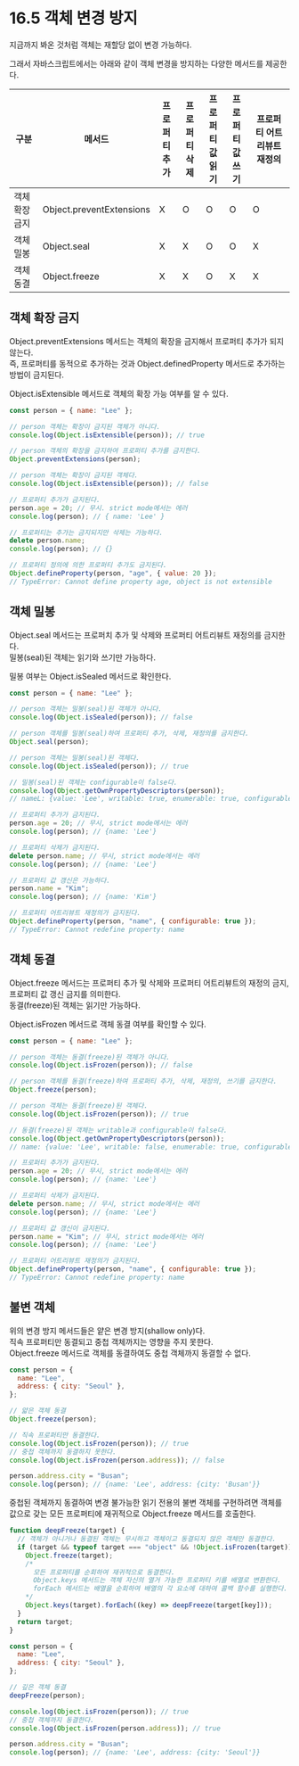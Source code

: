 # 16.5 객체 변경 방지

지금까지 봐온 것처럼 객체는 재할당 없이 변경 가능하다.

그래서 자바스크립트에서는 아래와 같이 객체 변경을 방지하는 다양한 메서드를 제공한다.

| 구분           | 메서드                   | 프로퍼티 <br /> 추가 | 프로퍼티 <br /> 삭제 | 프로퍼티 <br /> 값 읽기 | 프로퍼티 <br /> 값 쓰기 | 프로퍼티 어트리뷰트 재정의 |
| -------------- | ------------------------ | -------------------- | -------------------- | ----------------------- | ----------------------- | -------------------------- |
| 객체 확장 금지 | Object.preventExtensions | X                    | O                    | O                       | O                       | O                          |
| 객체 밀봉      | Object.seal              | X                    | X                    | O                       | O                       | X                          |
| 객체 동결      | Object.freeze            | X                    | X                    | O                       | X                       | X                          |

## 객체 확장 금지

Object.preventExtensions 메서드는 객체의 확장을 금지해서 프로퍼티 추가가 되지 않는다.  
즉, 프로퍼티를 동적으로 추가하는 것과 Object.definedProperty 메서드로 추가하는 방법이 금지된다.

Object.isExtensible 메서드로 객체의 확장 가능 여부를 알 수 있다.

```js
const person = { name: "Lee" };

// person 객체는 확장이 금지된 객체가 아니다.
console.log(Object.isExtensible(person)); // true

// person 객체의 확장을 금지하여 프로퍼티 추가를 금지한다.
Object.preventExtensions(person);

// person 객체는 확장이 금지된 객체다.
console.log(Object.isExtensible(person)); // false

// 프로퍼티 추가가 금지된다.
person.age = 20; // 무시. strict mode에서는 에러
console.log(person); // { name: 'Lee' }

// 프로퍼티는 추가는 금지되지만 삭제는 가능하다.
delete person.name;
console.log(person); // {}

// 프로퍼티 정의에 의한 프로퍼티 추가도 금지된다.
Object.defineProperty(person, "age", { value: 20 });
// TypeError: Cannot define property age, object is not extensible
```

## 객체 밀봉

Object.seal 메서드는 프로퍼치 추가 및 삭제와 프로퍼티 어트리뷰트 재정의를 금지한다.  
밀봉(seal)된 객체는 읽기와 쓰기만 가능하다.

밀봉 여부는 Object.isSealed 메서드로 확인한다.

```js
const person = { name: "Lee" };

// person 객체는 밀봉(seal)된 객체가 아니다.
console.log(Object.isSealed(person)); // false

// person 객체를 밀봉(seal)하여 프로퍼티 추가, 삭제, 재정의를 금지한다.
Object.seal(person);

// person 객체는 밀봉(seal)된 객체다.
console.log(Object.isSealed(person)); // true

// 밀봉(seal)된 객체는 configurable이 false다.
console.log(Object.getOwnPropertyDescriptors(person));
// nameL: {value: 'Lee', writable: true, enumerable: true, configurable: false}

// 프로퍼티 추가가 금지된다.
person.age = 20; // 무시, strict mode에서는 에러
console.log(person); // {name: 'Lee'}

// 프로퍼티 삭제가 금지된다.
delete person.name; // 무시, strict mode에서는 에러
console.log(person); // {name: 'Lee'}

// 프로퍼티 값 갱신은 가능하다.
person.name = "Kim";
console.log(person); // {name: 'Kim'}

// 프로퍼티 어트리뷰트 재정의가 금지된다.
Object.defineProperty(person, "name", { configurable: true });
// TypeError: Cannot redefine property: name
```

## 객체 동결

Object.freeze 메서드는 프로퍼티 추가 및 삭제와 프로퍼티 어트리뷰트의 재정의 금지, 프로퍼티 값 갱신 금지를 의미한다.  
동결(freeze)된 객체는 읽기만 가능하다.

Object.isFrozen 메서드로 객체 동결 여부를 확인할 수 있다.

```js
const person = { name: "Lee" };

// person 객체는 동결(freeze)된 객체가 아니다.
console.log(Object.isFrozen(person)); // false

// person 객체를 동결(freeze)하여 프로퍼티 추가, 삭제, 재정의, 쓰기를 금지한다.
Object.freeze(person);

// person 객체는 동결(freeze)된 객체다.
console.log(Object.isFrozen(person)); // true

// 동결(freeze)된 객체는 writable과 configurable이 false다.
console.log(Object.getOwnPropertyDescriptors(person));
// name: {value: 'Lee', writable: false, enumerable: true, configurable: false}

// 프로퍼티 추가가 금지된다.
person.age = 20; // 무시, strict mode에서는 에러
console.log(person); // {name: 'Lee'}

// 프로퍼티 삭제가 금지된다.
delete person.name; // 무시, strict mode에서는 에러
console.log(person); // {name: 'Lee'}

// 프로퍼티 값 갱신이 금지된다.
person.name = "Kim"; // 무시, strict mode에서는 에러
console.log(person); // {name: 'Lee'}

// 프로퍼티 어트리뷰트 재정의가 금지된다.
Object.defineProperty(person, "name", { configurable: true });
// TypeError: Cannot redefine property: name
```

## 불변 객체

위의 변경 방지 메서드들은 얕은 변경 방지(shallow only)다.  
직속 프로퍼티만 동결되고 중첩 객체까지는 영향을 주지 못한다.  
Object.freeze 메서드로 객체를 동결하여도 중첩 객체까지 동결할 수 없다.

```js
const person = {
  name: "Lee",
  address: { city: "Seoul" },
};

// 얇은 객체 동결
Object.freeze(person);

// 직속 프로퍼티만 동결한다.
console.log(Object.isFrozen(person)); // true
// 중첩 객체까지 동결하지 못한다.
console.log(Object.isFrozen(person.address)); // false

person.address.city = "Busan";
console.log(person); // {name: 'Lee', address: {city: 'Busan'}}
```

중첩된 객체까지 동결하여 변경 불가능한 읽기 전용의 불변 객체를 구현하려면 객체를 값으로 갖는 모든 프로퍼티에 재귀적으로 Object.freeze 메서드를 호출한다.

```js
function deepFreeze(target) {
  // 객체가 아니거나 동결된 객체는 무시하고 객체이고 동결되지 않은 객체만 동결한다.
  if (target && typeof target === "object" && !Object.isFrozen(target)) {
    Object.freeze(target);
    /*
      모든 프로퍼티를 순회하여 재귀적으로 동결한다.
      Object.keys 메서드는 객체 자신의 열거 가능한 프로퍼티 키를 배열로 변환한다.
      forEach 메서드는 배열을 순회하여 배열의 각 요소에 대하여 콜백 함수를 실행한다.
    */
    Object.keys(target).forEach((key) => deepFreeze(target[key]));
  }
  return target;
}

const person = {
  name: "Lee",
  address: { city: "Seoul" },
};

// 깊은 객체 동결
deepFreeze(person);

console.log(Object.isFrozen(person)); // true
// 중첩 객체까지 동결한다.
console.log(Object.isFrozen(person.address)); // true

person.address.city = "Busan";
console.log(person); // {name: 'Lee', address: {city: 'Seoul'}}
```
